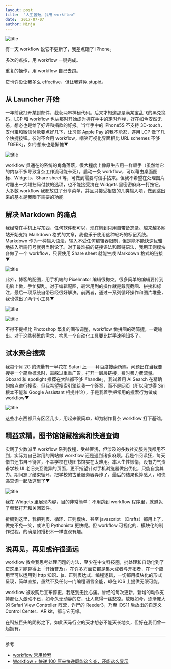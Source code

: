 ```yaml
---
layout: post
title:  "人生苦短，我用 workflow"
date:  2017-07-07
author: Minja
---
```


![title](595f1d45a80d0.png)

有一天 workflow 说它不更新了，我差点砸了 iPhone。

多次的点按，用 workflow 一键完成。

重复的操作，用 workflow 自己去跑。

它也许没让我多么 effective，但让我避免 stupid。

## 从 Launcher 开始

一年前我打开某封邮件，截获两串神秘代码。后来才知道那是满某宝乱飞的黑兑换码，LCP 和 workflow 也从那时开始成为握在手中的定时炸弹，好在如今安然无恙，想必也是给了好评和捐款的好报。当年手中的 iPhone5S 不支持 3D-touch，支付宝和微信付款要点好几下，让习惯 Apple Pay 的我不能忍，遂用 LCP 做了几个快捷按钮。彼时不会用 workflow，嘲笑可视化界面相比 URL schemes 不够「GEEK」，如今想来也是惭愧▼

![title](595f1d33a74ca.png)

workflow 贯通在的系统的角角落落，很大程度上像原生应用一样顺手（虽然给它的内存不多导致复杂工作流可能卡死）。启动一条 workflow，可以藉由桌面图标、Widgets、Share sheet 等，可做到需要时信手拈来。但我不希望在处理图片时蹦出一大堆扫码付款的选项，也不能接受挤在 Widgets 里密密麻麻一打按钮。大多数 workflow 我都放进了分享菜单，并且只接受相应的几类输入项，做到跳出来的基本是我眼下需要的功能

## 解决 Markdown 的痛点

我经常在手机上写东西，任何软件都可以，现在懒到只用自带备忘录。越来越多网站开始支持 Markdown 格式的文章，我也乐于使用这种轻巧的标记系统。Markdown 作为一种输入语法，输入不受任何编辑器限制，但是能不能快速优雅地插入所需符号就另当别论了。对于最难搞的链接语法和图链语法，我用正则模块各做了一个 workflow，只要使用 Share sheet 就能生成 Markdown 格式的链接▼

![title](595f1d22c5997.gif)

此外，博客的配图，用手机端的 Pixelmator 编辑很拘束，很多简单的编辑要传到电脑上做，手忙脚乱。对于编辑配图，最常用到的操作就是戴壳截图、拼接和标注，最后一项系统自带已经很好解决。前两者，通过一系列循环操作和图片堆叠，我也做出了两个小工具▼

![title](595f1d069bdc2.gif)

![title](595f1d113c0b8.gif)

不得不提相比 Photoshop 繁复的画布调整，workflow 做拼图的确简捷，一键输出。对于这些频繁的需求，构思一个自动化工具要比拼手速明知多了。

## 试水聚合搜索

我每个月 2G 的流量有一半花在 Safari 上——拜百度搜索所赐。问题出在当我要搜寻一个简单概念时，需躲过重重广告，打开一层层链接，费时费力费流量。Gboard 和 spotlight 推荐在大陆都不够「handle」，我试着用 Ai Search 在精确的站点进行搜索。但我希望搜索引擎给我一个答案，而不是网页（所以我觉得 Siri 根本不能和 Google Assistant 相提并论），于是我着手把常用的搜索行为做成 workflow▼

![title](595f1ceb8a6c8.png)

这些小东西都只有区区几步，用起来很简单，却为制作复杂 workflow 打下基础。

## 精益求精，图书馆馆藏检索和快递查询

实践了少数派里 workflow 系列教程，受益匪浅，但涉及的多数社交服务我都用不到，实际为自己常用的网站做 workflow 还是遇到诸多麻烦。我是个阅读狂，每天借书还书自不待言，不幸学校在线图书馆实在太难用。本人生性懒惰，没有力气责备学校 UI 老旧交互诡异的页面，更不指望针对手机浏览器做出优化，只能自食其力。期间忘了结束循环，把学校的古董服务器弄炸了。最后的结果也算感人，和快递查询一起放这里了▼

![title](595f1cd60fe27.png)

我在 Widgets 里展现内容，目的非常简单：不用跳到 workflow 程序里，就避免了频繁打开和关闭软件。

折腾到这里，我把列表、循环、正则模块、甚至 javascript （Drafts）都用上了，做完不免一笑，或许用 Pythonista 更快呢。但 workflow 可视化的、模块化的制作过程，的确是如搭积木一样直观有趣。

## 说再见，再见或许很遥远

workflow 教会我思考处理问题的方法，至少在中文科技圈，批处理和自动化到了它这里才能算得上「开始普及」。在许多方面它都是集大成者与开拓者，在一个应用里可以运用到 http 知识、js、正则表达式、编程逻辑，一切都用模块化的形式呈现，简单直接，虽然不及任何一门编程语言全能，却在 iOS 上提供无限可能。

workflow 被收购后宣布停更，我感到无比心痛。曾经的每次更新，新增的动作支持都让人激动不已，如今久无动静的它，让人觉得一丝悲凉。放眼如今，逐渐庞大的 Safari View Controller 阵营，诈尸的 Reeder3，乃至 iOS11 后放出的自定义 Control Center、AR kit，都与它无缘。

在科技巨头的阴影之下，如此天马行空的天才想必不能天长地久，但好在我们曾一起拥有。

****

参考

- [workflow 常用检索](https://blackwinmin.github.io/posts/用-Workflow-做一个图书馆馆藏检索工具/)
- [Workflow + 快递 100 原来快递既能这么查，还能这么显示](https://sspai.com/post/36871)
